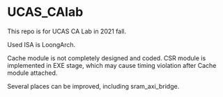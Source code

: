 # UCAS_CAlab

This repo is for UCAS CA Lab in 2021 fall.

Used ISA is LoongArch.

Cache module is not completely designed and coded. CSR module is implemented in EXE stage, which may cause timing violation after Cache module attached. 

Several places can be improved, including sram_axi_bridge.
